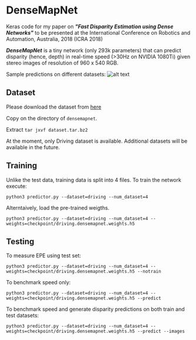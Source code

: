 # DenseMapNet
Keras code for my paper on **_"Fast Disparity Estimation using Dense Networks"_** to be presented at the International Conference on Robotics and Automation, Australia, 2018 (ICRA 2018)

**_DenseMapNet_** is a tiny network (only 293k parameters) that can predict disparity (hence, depth) in real-time speed (>30Hz on NVIDIA 1080Ti) given stereo images of resolution of 960 x 540 RGB.

Sample predictions on different datasets: 
![alt text](https://github.com/roatienza/densemapnet/blob/master/media/Driving.png "Sample predictions")

## Dataset
Please download the dataset from [here](https://drive.google.com/file/d/1zifkJ0duFQAmfZhrr_sOkxOE6qxOc1sT/view?usp=sharing)

Copy on the directory of `densemapnet`.

Extract `tar jxvf dataset.tar.bz2`

At the moment, only Driving dataset is available. Additional datasets will be available in the future.

## Training
Unlike  the test data, training data is split into 4 files. To train the network execute:

`python3 predictor.py --dataset=driving --num_dataset=4`

Alterntaively, load the pre-trained weigths.

`python3 predictor.py --dataset=driving --num_dataset=4 --weights=checkpoint/driving.densemapnet.weights.h5`

## Testing

To measure EPE using test set:

`python3 predictor.py --dataset=driving --num_dataset=4 --weights=checkpoint/driving.densemapnet.weights.h5 --notrain`

To benchmark speed only:

`python3 predictor.py --dataset=driving --num_dataset=4 --weights=checkpoint/driving.densemapnet.weights.h5 --predict`

To benchmark speed and generate disparity predictions on both train and test datasets:

`python3 predictor.py --dataset=driving --num_dataset=4 --weights=checkpoint/driving.densemapnet.weights.h5 --predict
--images`

